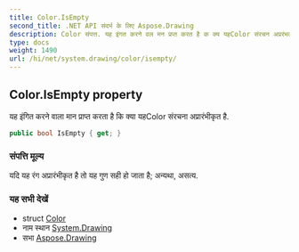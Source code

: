 ```yaml
---
title: Color.IsEmpty
second_title: .NET API संदर्भ के लिए Aspose.Drawing
description: Color संपत्त. यह इंगत करने वल मन प्रप्त करत है क क्य यहColor संरचन अप्ररंभकृत है.
type: docs
weight: 1490
url: /hi/net/system.drawing/color/isempty/
---
```

## Color.IsEmpty property

यह इंगित करने वाला मान प्राप्त करता है कि क्या यहColor संरचना अप्रारंभीकृत है.

```csharp
public bool IsEmpty { get; }
```

### संपत्ति मूल्य

यदि यह रंग अप्रारंभीकृत है तो यह गुण सही हो जाता है; अन्यथा, असत्य.

### यह सभी देखें

* struct [Color](../)
* नाम स्थान [System.Drawing](../../color/)
* सभा [Aspose.Drawing](../../../)


